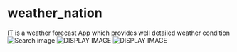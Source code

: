 # weather_nation
IT is a weather forecast App which provides well detailed weather condition
![Search image](https://user-images.githubusercontent.com/59287619/96615747-55d70180-131f-11eb-9d54-b472913f8442.png)
![DISPLAY IMAGE](https://user-images.githubusercontent.com/59287619/96615761-58395b80-131f-11eb-9f72-96e5b6d212ab.png)
![DISPLAY IMAGE](https://user-images.githubusercontent.com/59287619/96615772-5a9bb580-131f-11eb-97b3-37f922b395a9.png)
